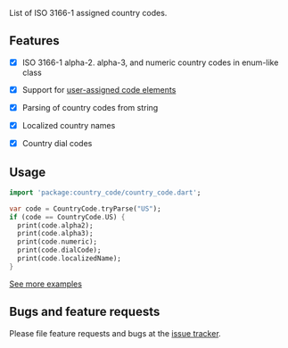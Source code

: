 List of ISO 3166-1 assigned country codes.


## Features
* [x] ISO 3166-1 alpha-2. alpha-3, and numeric country codes in enum-like class
* [x] Support for [user-assigned code elements](https://en.wikipedia.org/wiki/ISO_3166-1#Reserved_and_user-assigned_code_elements)
* [x] Parsing of country codes from string
* [x] Localized country names
* [x] Country dial codes


## Usage

```dart
import 'package:country_code/country_code.dart';

var code = CountryCode.tryParse("US");
if (code == CountryCode.US) {
  print(code.alpha2);
  print(code.alpha3);
  print(code.numeric);
  print(code.dialCode);
  print(code.localizedName);
}
```
[See more examples](https://github.com/bohdan1krokhmaliuk/dart.country/tree/master/example)


## Bugs and feature requests

Please file feature requests and bugs at the [issue tracker][tracker].

[tracker]: https://github.com/bohdan1krokhmaliuk/dart.country/issues

